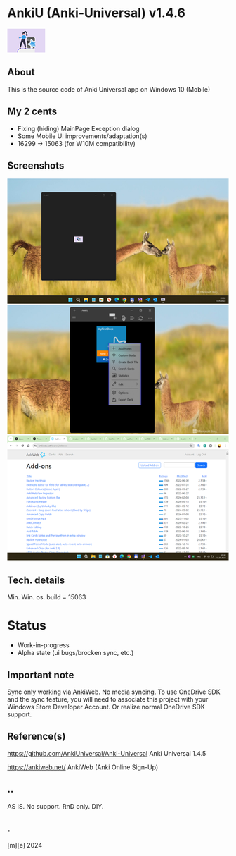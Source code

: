 # AnkiU (Anki-Universal) v1.4.6
![](Images/logo.png)

## About
This is the source code of Anki Universal app on Windows 10 (Mobile)

## My 2 cents
- Fixing (hiding) MainPage Exception dialog
- Some Mobile UI improvements/adaptation(s)
- 16299 -> 15063 (for W10M compatibility)

## Screenshots
![](Images/shot01.png)
![](Images/shot02.png)
![](Images/shot03.png)

## Tech. details
Min. Win. os. build = 15063

# Status
- Work-in-progress
- Alpha state (ui bugs/brocken sync, etc.)

## Important note
Sync only working via AnkiWeb. No media syncing.
To use OneDrive SDK and the sync feature, you will need to associate this project with your Windows Store Developer Account. Or realize normal OneDrive SDK support.

## Reference(s)
https://github.com/AnkiUniversal/Anki-Universal Anki Universal 1.4.5

https://ankiweb.net/ AnkiWeb (Anki Online Sign-Up)

## ..
AS IS. No support. RnD only. DIY.

## .
[m][e] 2024 



